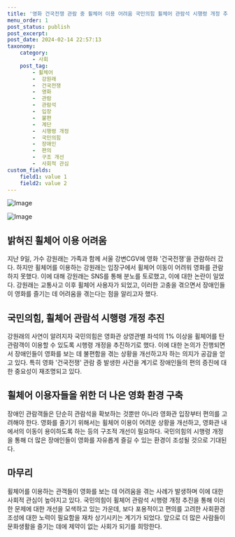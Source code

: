 ```yaml
---
title: '영화 건국전쟁 관람 중 휠체어 이용 어려움 국민의힘 휠체어 관람석 시행령 개정 추진'
menu_order: 1
post_status: publish
post_excerpt: 
post_date: 2024-02-14 22:57:13
taxonomy:
    category:
        - 사회
    post_tag:
        - 휠체어
        -  강원래
        -  건국전쟁
        -  영화
        -  관람
        -  관람석
        -  입장
        -  불편
        -  계단
        -  시행령 개정
        -  국민의힘
        -  장애인
        -  편의
        -  구조 개선
        -  사회적 관심
custom_fields:
    field1: value 1
    field2: value 2
---
```


![Image](https://imgnews.pstatic.net/image/469/2024/02/13/0000785202_001_20240213200105058.jpg?type=w647)

![Image](https://imgnews.pstatic.net/image/469/2024/02/13/0000785202_002_20240213200105083.jpg?type=w647)

## 밝혀진 휠체어 이용 어려움
지난 9일, 가수 강원래는 가족과 함께 서울 강변CGV에 영화 '건국전쟁'을 관람하러 갔다. 하지만 휠체어를 이용하는 강원래는 입장구에서 휠체어 이동이 어려워 영화를 관람하지 못했다. 이에 대해 강원래는 SNS를 통해 분노를 토로했고, 이에 대한 논란이 일었다. 강원래는 교통사고 이후 휠체어 사용자가 되었고, 이러한 고충을 겪으면서 장애인들이 영화를 즐기는 데 어려움을 겪는다는 점을 알리고자 했다.
## 국민의힘, 휠체어 관람석 시행령 개정 추진
강원래의 사연이 알려지자 국민의힘은 영화관 상영관별 좌석의 1% 이상을 휠체어를 탄 관람객이 이용할 수 있도록 시행령 개정을 추진하기로 했다. 이에 대한 논의가 진행되면서 장애인들이 영화를 보는 데 불편함을 겪는 상황을 개선하고자 하는 의지가 공감을 얻고 있다. 특히 영화 '건국전쟁' 관람 중 발생한 사건을 계기로 장애인들의 편의 증진에 대한 중요성이 재조명되고 있다.
## 휠체어 이용자들을 위한 더 나은 영화 환경 구축
장애인 관람객들은 단순히 관람석을 확보하는 것뿐만 아니라 영화관 입장부터 편의를 고려해야 한다. 영화를 즐기기 위해서는 휠체어 이용이 어려운 상황을 개선하고, 영화관 내에서의 이동이 용이하도록 하는 등의 구조적 개선이 필요하다. 국민의힘의 시행령 개정을 통해 더 많은 장애인들이 영화를 자유롭게 즐길 수 있는 환경이 조성될 것으로 기대된다.
## 마무리
휠체어를 이용하는 관객들이 영화를 보는 데 어려움을 겪는 사례가 발생하며 이에 대한 사회적 관심이 높아지고 있다. 국민의힘이 휠체어 관람석 시행령 개정 추진을 통해 이러한 문제에 대한 개선을 모색하고 있는 가운데, 보다 포용적이고 편의를 고려한 사회환경 조성에 대한 노력이 필요함을 재차 상기시키는 계기가 되었다. 앞으로 더 많은 사람들이 문화생활을 즐기는 데에 제약이 없는 사회가 되기를 희망한다.
